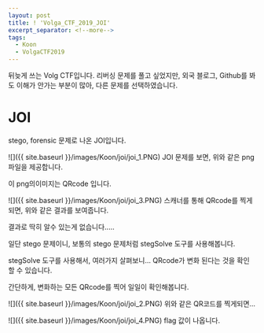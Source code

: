 ```yaml
---
layout: post
title: ! 'Volga_CTF_2019_JOI'
excerpt_separator: <!--more-->
tags:
  - Koon
  - VolgaCTF2019
---
```


뒤늦게 쓰는 Volg CTF입니다. 리버싱 문제를 풀고 싶었지만,  외국 블로그, Github를 봐도 이해가 안가는 부분이 많아, 다른 문제를 선택하였습니다.

<!--more-->
# JOI
stego, forensic 문제로 나온 JOI입니다.

![]({{ site.baseurl }}/images/Koon/joi/joi_1.PNG)
JOI 문제를 보면, 위와 같은 png 파일을 제공합니다.

이 png의이미지는 QRcode 입니다.

![]({{ site.baseurl }}/images/Koon/joi/joi_3.PNG)
스캐너를 통해 QRcode를 찍게되면, 위와 같은 결과를 보여줍니다.

결과로 딱히 알수 있는게 없습니다.....

일단 stego 문제이니, 보통의 stego 문제처럼 stegSolve 도구를 사용해봅니다.

stegSolve 도구를 사용해서, 여러가지 살펴보니... QRcode가 변화 된다는 것을 확인 할 수 있습니다.

간단하게, 변화하는 모든 QRcode를 찍어 일일이 확인해봅니다.

![]({{ site.baseurl }}/images/Koon/joi/joi_2.PNG)
위와 같은 QR코드를 찍게되면...

![]({{ site.baseurl }}/images/Koon/joi/joi_4.PNG)
flag 값이 나옵니다.
